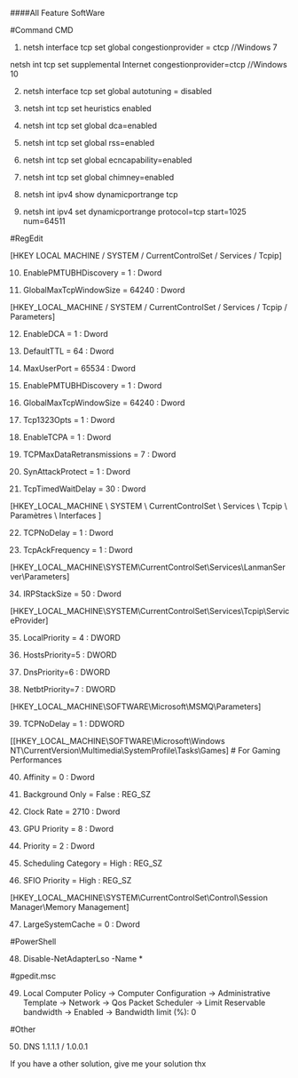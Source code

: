 ####All Feature SoftWare

#Command CMD

1) netsh interface tcp set global congestionprovider = ctcp //Windows 7 

netsh int tcp set supplemental Internet congestionprovider=ctcp //Windows 10

2) netsh interface tcp set global autotuning = disabled

3) netsh int tcp set heuristics enabled

4) netsh int tcp set global dca=enabled

5) netsh int tcp set global rss=enabled

6) netsh int tcp set global ecncapability=enabled

7) netsh int tcp set global chimney=enabled

8) netsh int ipv4 show dynamicportrange tcp

9) netsh int ipv4 set dynamicportrange protocol=tcp start=1025 num=64511 

#RegEdit

[HKEY LOCAL MACHINE / SYSTEM / CurrentControlSet / Services / Tcpip]

10) EnablePMTUBHDiscovery = 1 : Dword

11) GlobalMaxTcpWindowSize = 64240 : Dword

[HKEY_LOCAL_MACHINE / SYSTEM / CurrentControlSet / Services / Tcpip / Parameters]

12) EnableDCA = 1 : Dword

13) DefaultTTL = 64 : Dword

14) MaxUserPort = 65534 : Dword

15) EnablePMTUBHDiscovery  =  1 : Dword

16) GlobalMaxTcpWindowSize = 64240 : Dword

17) Tcp1323Opts = 1 : Dword

18) EnableTCPA = 1 : Dword

19) TCPMaxDataRetransmissions = 7 : Dword

20) SynAttackProtect = 1 : Dword

21) TcpTimedWaitDelay = 30 : Dword

[HKEY_LOCAL_MACHINE \ SYSTEM \ CurrentControlSet \ Services \ Tcpip \ Paramètres \ Interfaces ]

22) TCPNoDelay = 1 : Dword

23) TcpAckFrequency = 1 : Dword

[HKEY_LOCAL_MACHINE\SYSTEM\CurrentControlSet\Services\LanmanServer\Parameters]

34) IRPStackSize = 50 : Dword

[HKEY_LOCAL_MACHINE\SYSTEM\CurrentControlSet\Services\Tcpip\ServiceProvider]

35) LocalPriority = 4 : DWORD

36) HostsPriority=5 : DWORD

37) DnsPriority=6 : DWORD

38) NetbtPriority=7 : DWORD

[HKEY_LOCAL_MACHINE\SOFTWARE\Microsoft\MSMQ\Parameters]

39) TCPNoDelay = 1 : DDWORD

[[HKEY_LOCAL_MACHINE\SOFTWARE\Microsoft\Windows NT\CurrentVersion\Multimedia\SystemProfile\Tasks\Games] # For Gaming Performances

40) Affinity = 0 : Dword

41) Background Only = False : REG_SZ

42) Clock Rate = 2710 : Dword

43) GPU Priority = 8 : Dword

44) Priority = 2 : Dword

45) Scheduling Category = High : REG_SZ

46) SFIO Priority = High : REG_SZ

[HKEY_LOCAL_MACHINE\SYSTEM\CurrentControlSet\Control\Session Manager\Memory Management]

47) LargeSystemCache = 0 : Dword

#PowerShell

48) Disable-NetAdapterLso -Name *

#gpedit.msc

49) Local Computer Policy -> Computer Configuration -> Administrative Template -> Network -> Qos Packet Scheduler -> Limit Reservable bandwidth -> Enabled -> Bandwidth limit (%): 0

#Other

50) DNS 1.1.1.1 / 1.0.0.1


If you have a other solution, give me your solution thx
